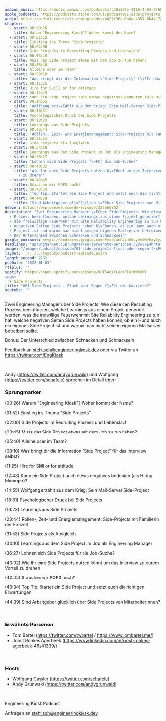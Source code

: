 ```yaml
---
amazon_music: https://music.amazon.com/podcasts/c35a09fe-4116-4e04-8f68-77d61b112e46/episodes/82a2063e-d02c-4eeb-9b84-065508064f7a/engineering-kiosk-01-side-projects---fluch-oder-segen-f%C3%BCr-die-karriere
apple_podcasts: https://podcasts.apple.com/us/podcast/01-side-projects-fluch-oder-segen-f%C3%BCr-die-karriere/id1603082924?i=1000546793663
audio: https://audio1.redcircle.com/episodes/b421f30e-6b8e-4351-8644-7a89b1343287/stream.mp3
chapter:
  - start: 00:00:26
    title: Warum "Engineering Kiosk"? Woher kommt der Name?
  - start: 00:01:52
    title: Einstieg ins Thema "Side Projects"
  - start: 00:02:00
    title: Side Projects im Recruiting Prozess und Lebenslauf
  - start: 00:03:45
    title: Muss das Side Project etwas mit dem Job zu tun haben?
  - start: 00:05:40
    title: Alleine oder im Team?
  - start: 00:08:10
    title: "Was bringt dir die Information \"Side Project\" f\xFCr das Interview selbst?"
  - start: 00:11:25
    title: Hire for Skill or for attitude
  - start: 00:12:43
    title: Kann ein Side Project auch etwas negatives bedeuten (als Hiring Manager)?
  - start: 00:14:55
    title: "Wolfgang erz\xE4hlt aus dem Krieg: Sein Mail-Server Side-Project"
  - start: 00:18:31
    title: Psychologischer Druck bei Side Projects
  - start: 00:19:23
    title: Learnings aus Side Projects
  - start: 00:23:44
    title: 'Rollen-, Zeit- und Energiemanagement: Side-Projects mit Familie/in der Freizeit'
  - start: 00:31:53
    title: Side Projects als Ausgleich
  - start: 00:34:10
    title: Learnings aus dem Side Project im Job als Engineering Manager
  - start: 00:36:27
    title: "Lohnen sich Side Projects f\xFCr die Job-Suche?"
  - start: 00:40:02
    title: "Wie Ihr eure Side Projects nutzen k\xF6nnt um das Interview zu eurem Vorteil\
      \ zu drehen"
  - start: 00:42:45
    title: Brauchen wir POP3 noch?
  - start: 00:43:34
    title: 'Top Tip: Startet ein Side Project und setzt euch die richtigen Erwartungen'
  - start: 00:44:39
    title: "Sind Arbeitgeber gl\xFCcklich \xFCber Side Projects von MitarbeiterInnen?"
deezer: https://www.deezer.com/de/episode/355566762
description: "Zwei Engineering Manager \xFCber Side Projects: Wie diese den Recruiting\
  \ Prozess beeinflussen, welche Learnings aus einem Projekt generiert werden, was\
  \ die freiwillige Feuerwehr mit Site Reliability Engineering zu tun hat, welche\
  \ negativen Seiten Side Projects haben k\xF6nnen, ob ein Hund auch ein eigenes Side\
  \ Project ist und warum man nicht seinen eigenen Mailserver betreiben sollte. Bonus:\
  \ Der Unterschied zwischen Schnacken und Schnackseln"
google_podcasts: https://podcasts.google.com/feed/aHR0cHM6Ly9mZWVkcy5yZWRjaXJjbGUuY29tLzBlY2ZkZmQ3LWZkYTEtNGMzZC05NTE1LTQ3NjcyN2Y5ZGY1ZQ/episode/NTA2NGE1MTMtOWNlMC00NzNlLWEyN2ItOWY5NDY3ODkwNGQw?sa=X&ved=0CAUQkfYCahcKEwi4xMSxj4L4AhUAAAAAHQAAAAAQNQ
headlines: "sprungmarken::Sprungmarken||erwahnte-personen::Erw\xE4hnte Personen||hosts::Hosts"
image: "/images/podcast/episode/01-side-projects-fluch-oder-segen-f\xFCr-die-karriere.jpg"
layout: ../../../layouts/podcast-episode.astro
length_second: 2782
pubDate: '2022-01-03'
rtlplus: ''
spotify: https://open.spotify.com/episode/0uT54qYXLeoYPIerWNK6WY
tags:
  - Side Projects
title: "#01 Side Projects - Fluch oder Segen f\xFCr die Karriere?"
youtube: ''
---
```


<p>Zwei Engineering Manager über Side Projects: Wie diese den Recruiting Prozess beeinflussen, welche Learnings aus einem Projekt generiert werden, was die freiwillige Feuerwehr mit Site Reliability Engineering zu tun hat, welche negativen Seiten Side Projects haben können, ob ein Hund auch ein eigenes Side Project ist und warum man nicht seinen eigenen Mailserver betreiben sollte.</p><p>Bonus: Der Unterschied zwischen Schnacken und Schnackseln</p><p>Feedback an <a href="mailto:stehtisch@engineeringkiosk.dev" rel="nofollow">stehtisch@engineeringkiosk.dev</a> oder via Twitter an <a href="https://twitter.com/EngKiosk" rel="nofollow">https://twitter.com/EngKiosk</a></p><p><br></p><p>Andy (<a href="https://twitter.com/andygrunwald" rel="nofollow">https://twitter.com/andygrunwald</a>) und Wolfgang (<a href="https://twitter.com/schafele" rel="nofollow">https://twitter.com/schafele</a>) sprechen im Detail über:</p><h3 id="sprungmarken">Sprungmarken</h3><p>(00:26) Warum &#34;Engineering Kiosk&#34;? Woher kommt der Name?</p><p>(01:52) Einstieg ins Thema &#34;Side Projects&#34;</p><p>(02:00) Side Projects im Recruiting Prozess und Lebenslauf</p><p>(03:45) Muss das Side Project etwas mit dem Job zu tun haben?</p><p>(05:40) Alleine oder im Team?</p><p>(08:10) Was bringt dir die Information &#34;Side Project&#34; für das Interview selbst?</p><p>(11:25) Hire for Skill or for attitude</p><p>(12:43) Kann ein Side Project auch etwas negatives bedeuten (als Hiring Manager)?</p><p>(14:55) Wolfgang erzählt aus dem Krieg: Sein Mail-Server Side-Project</p><p>(18:31) Psychologischer Druck bei Side Projects</p><p>(19:23) Learnings aus Side Projects</p><p>(23:44) Rollen-, Zeit- und Energiemanagement: Side-Projects mit Familie/in der Freizeit</p><p>(31:53) Side Projects als Ausgleich</p><p>(34:10) Learnings aus dem Side Project im Job als Engineering Manager</p><p>(36:27) Lohnen sich Side Projects für die Job-Suche?</p><p>(40:02) Wie Ihr eure Side Projects nutzen könnt um das Interview zu eurem Vorteil zu drehen</p><p>(42:45) Brauchen wir POP3 noch?</p><p>(43:34) Top Tip: Startet ein Side Project und setzt euch die richtigen Erwartungen</p><p>(44:39) Sind Arbeitgeber glücklich über Side Projects von MitarbeiterInnen?</p><p><br></p><h3 id="erwahnte-personen">Erwähnte Personen</h3><ul><li>Tom Bartel (<a href="https://twitter.com/twbartel" rel="nofollow">https://twitter.com/twbartel</a> / <a href="https://www.tombartel.me/" rel="nofollow">https://www.tombartel.me/</a>)</li><li>Joost Ronkes Agerbeek (<a href="https://www.linkedin.com/in/joost-ronkes-agerbeek-46a41339/" rel="nofollow">https://www.linkedin.com/in/joost-ronkes-agerbeek-46a41339/</a>)</li></ul><p><br></p><h3 id="hosts">Hosts</h3><ul><li>Wolfgang Gassler (<a href="https://twitter.com/schafele" rel="nofollow">https://twitter.com/schafele</a>)</li><li>Andy Grunwald (<a href="https://twitter.com/andygrunwald" rel="nofollow">https://twitter.com/andygrunwald</a>)</li></ul><p><br></p><p>Engineering Kiosk Podcast</p><p>Anfragen an <a href="mailto:stehtisch@engineeringkiosk.dev" rel="nofollow">stehtisch@engineeringkiosk.dev</a></p>
